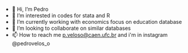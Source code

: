 - 👋 Hi, I’m Pedro
- 👀 I’m interested in codes for stata and R
- 🌱 I’m currently working with economics focus on education database
- 💞️ I’m looking to collaborate on similar databases
- 📫 How to reach me p.veloso@caen.ufc.br and i'm in instagram @pedrovelos_o

<!---
pedrovelloso/pedrovelloso is a ✨ special ✨ repository because its `README.md` (this file) appears on your GitHub profile.
You can click the Preview link to take a look at your changes.
--->
